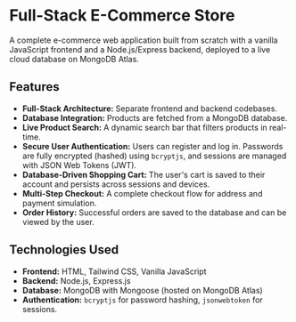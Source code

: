 # Full-Stack E-Commerce Store

A complete e-commerce web application built from scratch with a vanilla JavaScript frontend and a Node.js/Express backend, deployed to a live cloud database on MongoDB Atlas.

## Features
- **Full-Stack Architecture:** Separate frontend and backend codebases.
- **Database Integration:** Products are fetched from a MongoDB database.
- **Live Product Search:** A dynamic search bar that filters products in real-time.
- **Secure User Authentication:** Users can register and log in. Passwords are fully encrypted (hashed) using `bcryptjs`, and sessions are managed with JSON Web Tokens (JWT).
- **Database-Driven Shopping Cart:** The user's cart is saved to their account and persists across sessions and devices.
- **Multi-Step Checkout:** A complete checkout flow for address and payment simulation.
- **Order History:** Successful orders are saved to the database and can be viewed by the user.

## Technologies Used
- **Frontend:** HTML, Tailwind CSS, Vanilla JavaScript
- **Backend:** Node.js, Express.js
- **Database:** MongoDB with Mongoose (hosted on MongoDB Atlas)
- **Authentication:** `bcryptjs` for password hashing, `jsonwebtoken` for sessions.